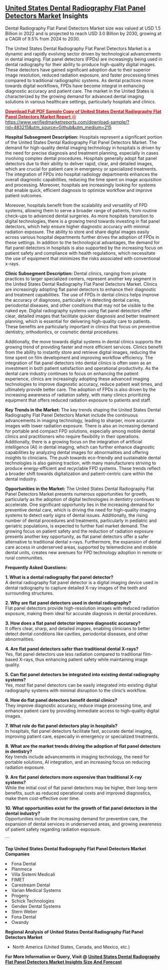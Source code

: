 <h2><a href="https://www.verifiedmarketreports.com/download-sample/?rid=483215&amp;utm_source=Github&amp;utm_medium=215" target="_blank">United States Dental Radiography Flat Panel Detectors Market</a> Insights</h2><p>Dental Radiography Flat Panel Detectors Market size was valued at USD 1.5 Billion in 2022 and is projected to reach USD 3.0 Billion by 2030, growing at a CAGR of 9.5% from 2024 to 2030.</p><p> <p>The United States Dental Radiography Flat Panel Detectors Market is a dynamic and rapidly evolving sector driven by technological advancements in dental imaging. Flat panel detectors (FPDs) are increasingly being used in dental radiography for their ability to produce high-quality digital images. These detectors have gained significant adoption due to their superior image resolution, reduced radiation exposure, and faster processing times compared to traditional radiographic systems. As dental practices move towards digital workflows, FPDs have become integral in enhancing diagnostic accuracy and patient care. The market in the United States is characterized by the growing demand for advanced dental imaging solutions in various healthcare settings, particularly hospitals and clinics.</p> <p><a href="#"><p><span class=""><span style="color: #ff0000;"><strong>Download Full PDF Sample Copy of United States Dental Radiography Flat Panel Detectors Market Report</strong> @ </span><a href="https://www.verifiedmarketreports.com/download-sample/?rid=483215&amp;utm_source=Github&amp;utm_medium=215" target="_blank">https://www.verifiedmarketreports.com/download-sample/?rid=483215&amp;utm_source=Github&amp;utm_medium=215</a></span></p></a></p> <p><strong>Hospital Subsegment Description:</strong> Hospitals represent a significant portion of the United States Dental Radiography Flat Panel Detectors Market. The demand for high-quality dental imaging technology in hospitals is driven by the need for precise diagnosis and treatment planning, especially in cases involving complex dental procedures. Hospitals generally adopt flat panel detectors due to their ability to deliver rapid, clear, and detailed images, which are crucial for patient care in emergency or specialized treatments. The integration of FPDs into hospital radiology departments enhances the overall diagnostic capabilities, reducing the time spent on image acquisition and processing. Moreover, hospitals are increasingly looking for systems that enable quick, efficient diagnosis to optimize workflow and improve patient outcomes. <p>Moreover, hospitals benefit from the scalability and versatility of FPD systems, allowing them to serve a broader range of patients, from routine check-ups to advanced dental surgeries. As more hospitals transition to digital technologies, there is a growing trend towards investing in flat panel detectors, which help ensure higher diagnostic accuracy with minimal radiation exposure. The ability to store and share digital images easily across various hospital departments further drives the adoption of FPDs in these settings. In addition to the technological advantages, the demand for flat panel detectors in hospitals is also supported by the increasing focus on patient safety and compliance with health regulations, which necessitate the use of equipment that minimizes the risks associated with conventional x-rays.</p> <p><strong>Clinic Subsegment Description:</strong> Dental clinics, ranging from private practices to larger specialized centers, represent another key segment in the United States Dental Radiography Flat Panel Detectors Market. Clinics are increasingly adopting flat panel detectors to enhance their diagnostic and treatment capabilities. The use of FPDs in dental clinics helps improve the accuracy of diagnoses, particularly in detecting dental caries, periodontal diseases, and other conditions that may not be visible to the naked eye. Digital radiography systems using flat panel detectors offer clear, detailed images that facilitate quicker diagnosis and better treatment planning, which is essential for delivering high-quality care to patients. These benefits are particularly important in clinics that focus on preventive dentistry, orthodontics, or cosmetic dental procedures. <p>Additionally, the move towards digital systems in dental clinics supports the growing trend of providing faster and more efficient services. Clinics benefit from the ability to instantly store and retrieve digital images, reducing the time spent on film development and improving workflow efficiency. The integration of flat panel detectors into dental clinics is often seen as an investment in both patient satisfaction and operational productivity. As the dental care industry continues to focus on enhancing the patient experience, clinics are increasingly adopting these advanced imaging technologies to improve diagnostic accuracy, reduce patient wait times, and ultimately provide better care. The adoption of FPDs is also driven by the increasing awareness of radiation safety, with many clinics prioritizing equipment that offers reduced radiation exposure to patients and staff.</p> <p><strong>Key Trends in the Market:</strong> The key trends shaping the United States Dental Radiography Flat Panel Detectors Market include the continuous advancements in imaging technology, leading to sharper, more accurate images with lower radiation exposure. There is also an increasing demand for portable and compact FPD solutions, especially among mobile dental clinics and practitioners who require flexibility in their operations. Additionally, there is a growing focus on the integration of artificial intelligence (AI) in dental imaging, which can further enhance diagnostic capabilities by analyzing dental images for abnormalities and offering insights to clinicians. The push towards eco-friendly and sustainable dental technologies is also gaining traction, with many manufacturers striving to produce energy-efficient and recyclable FPD systems. These trends reflect a broader shift towards digitalization and patient-centric care within the dental industry.</p> <p><strong>Opportunities in the Market:</strong> The United States Dental Radiography Flat Panel Detectors Market presents numerous opportunities for growth, particularly as the adoption of digital technologies in dentistry continues to accelerate. One significant opportunity lies in the increasing demand for preventive dental care, which is driving the need for high-quality imaging systems to detect early signs of dental issues. Additionally, the rising number of dental procedures and treatments, particularly in pediatric and geriatric populations, is expected to further fuel market demand. The growing focus on patient safety and the reduction of radiation exposure presents another key opportunity, as flat panel detectors offer a safer alternative to traditional dental x-rays. Furthermore, the expansion of dental care access in underserved areas, supported by telemedicine and mobile dental units, creates new avenues for FPD technology adoption in remote or rural communities.</p> <p><strong>Frequently Asked Questions:</strong></p> <p><strong>1. What is a dental radiography flat panel detector?</strong><br> A dental radiography flat panel detector is a digital imaging device used in dental radiography to capture detailed X-ray images of the teeth and surrounding structures.</p> <p><strong>2. Why are flat panel detectors used in dental radiography?</strong><br> Flat panel detectors provide high-resolution images with reduced radiation exposure, making them ideal for accurate diagnosis in dental procedures.</p> <p><strong>3. How does a flat panel detector improve diagnostic accuracy?</strong><br> It offers clear, sharp, and detailed images, enabling clinicians to better detect dental conditions like cavities, periodontal diseases, and other abnormalities.</p> <p><strong>4. Are flat panel detectors safer than traditional dental X-rays?</strong><br> Yes, flat panel detectors use less radiation compared to traditional film-based X-rays, thus enhancing patient safety while maintaining image quality.</p> <p><strong>5. Can flat panel detectors be integrated into existing dental radiography systems?</strong><br> Yes, most flat panel detectors can be easily integrated into existing digital radiography systems with minimal disruption to the clinic’s workflow.</p> <p><strong>6. How do flat panel detectors benefit dental clinics?</strong><br> They improve diagnostic accuracy, reduce image processing time, and enhance patient care by providing immediate access to high-quality digital images.</p> <p><strong>7. What role do flat panel detectors play in hospitals?</strong><br> In hospitals, flat panel detectors facilitate fast, accurate dental imaging, improving patient care, especially in emergency or specialized treatments.</p> <p><strong>8. What are the market trends driving the adoption of flat panel detectors in dentistry?</strong><br> Key trends include advancements in imaging technology, the need for portable solutions, AI integration, and an increasing focus on reducing radiation exposure.</p> <p><strong>9. Are flat panel detectors more expensive than traditional X-ray systems?</strong><br> While the initial cost of flat panel detectors may be higher, their long-term benefits, such as reduced operational costs and improved diagnostics, make them cost-effective over time.</p> <p><strong>10. What opportunities exist for the growth of flat panel detectors in the dental industry?</strong><br> Opportunities include the increasing demand for preventive care, the expansion of dental services in underserved areas, and growing awareness of patient safety regarding radiation exposure.</p> ```</p><p><strong>Top United States Dental Radiography Flat Panel Detectors Market Companies</strong></p><div data-test-id=""><p><li>Fona Dental</li><li> Planmeca</li><li> Villa Sistemi Medicali</li><li> FIMET</li><li> Carestream Dental</li><li> Varian Medical Systems</li><li> Progeny</li><li> Schick Technologies</li><li> Gendex Dental Systems</li><li> Stern Weber</li><li> Fona Dental</li><li> Owandy</li></p><div><strong>Regional Analysis of&nbsp;United States Dental Radiography Flat Panel Detectors Market</strong></div><ul><li dir="ltr"><p dir="ltr">North America&nbsp;(United States, Canada, and Mexico, etc.)</p></li></ul><p><strong>For More Information or Query, Visit @&nbsp;</strong><strong><a href="https://www.verifiedmarketreports.com/product/dental-radiography-flat-panel-detectors-market-size-and-forecast/?utm_source=Github&amp;utm_medium=215" target="_blank">United States Dental Radiography Flat Panel Detectors Market Insights Size And Forecast</a></strong></p></div>
